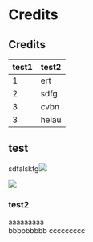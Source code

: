 # Credits

## Credits

| test1 | test2 |
| ----- | ----- |
| 1     | ert   |
| 2     | sdfg  |
| 3     | cvbn  |
| 3     | helau |

## test

sdfalskfg![](.gitbook/assets/RASP\_PI\_4\_B\_01\_ANW.png)

![](.gitbook/assets/RASP\_PI\_4\_B\_01\_ANW.png)

### test2

aaaaaaaaa\
bbbbbbbbb ccccccccc
